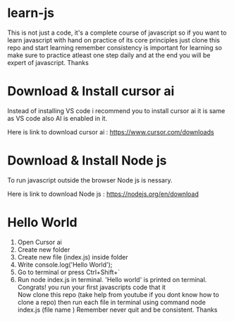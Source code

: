 # learn-js
This is not just a code, it's a complete course of javascript so if you want to learn javascript with hand on practice of its core principles just clone this repo and start learning remember consistency is important for learning so make sure to practice atleast one step daily and at the end you will be expert of javascript. Thanks
# Download & Install cursor ai
Instead of installing VS code i recommend you to install cursor ai it is same as VS code also AI is enabled in it.

Here is link to download  cursor ai :  https://www.cursor.com/downloads
# Download & Install Node js
To run javascript outside the browser Node js is nessary.

Here is link to download  Node js : https://nodejs.org/en/download
# Hello World
1. Open Cursor ai
2. Create new folder
3. Create new file (index.js) inside folder
4. Write console.log('Hello World');
5. Go to terminal or press Ctrl+Shift+`
6. Run node index.js in terminal.
'Hello world' is printed on terminal. 
Congrats! you run your first javascripts code that it    
Now clone this repo (take help from youtube if you dont know how to clone a repo) then run each file in terminal using command node index.js (file name ) 
Remember never quit and be consistent. Thanks




